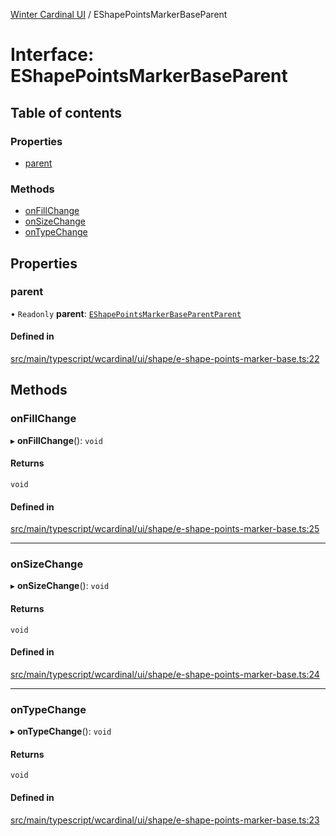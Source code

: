 [Winter Cardinal UI](../README.md) / EShapePointsMarkerBaseParent

# Interface: EShapePointsMarkerBaseParent

## Table of contents

### Properties

- [parent](EShapePointsMarkerBaseParent.md#parent)

### Methods

- [onFillChange](EShapePointsMarkerBaseParent.md#onfillchange)
- [onSizeChange](EShapePointsMarkerBaseParent.md#onsizechange)
- [onTypeChange](EShapePointsMarkerBaseParent.md#ontypechange)

## Properties

### parent

• `Readonly` **parent**: [`EShapePointsMarkerBaseParentParent`](EShapePointsMarkerBaseParentParent.md)

#### Defined in

[src/main/typescript/wcardinal/ui/shape/e-shape-points-marker-base.ts:22](https://github.com/winter-cardinal/winter-cardinal-ui/blob/v0.154.0/src/main/typescript/wcardinal/ui/shape/e-shape-points-marker-base.ts#L22)

## Methods

### onFillChange

▸ **onFillChange**(): `void`

#### Returns

`void`

#### Defined in

[src/main/typescript/wcardinal/ui/shape/e-shape-points-marker-base.ts:25](https://github.com/winter-cardinal/winter-cardinal-ui/blob/v0.154.0/src/main/typescript/wcardinal/ui/shape/e-shape-points-marker-base.ts#L25)

___

### onSizeChange

▸ **onSizeChange**(): `void`

#### Returns

`void`

#### Defined in

[src/main/typescript/wcardinal/ui/shape/e-shape-points-marker-base.ts:24](https://github.com/winter-cardinal/winter-cardinal-ui/blob/v0.154.0/src/main/typescript/wcardinal/ui/shape/e-shape-points-marker-base.ts#L24)

___

### onTypeChange

▸ **onTypeChange**(): `void`

#### Returns

`void`

#### Defined in

[src/main/typescript/wcardinal/ui/shape/e-shape-points-marker-base.ts:23](https://github.com/winter-cardinal/winter-cardinal-ui/blob/v0.154.0/src/main/typescript/wcardinal/ui/shape/e-shape-points-marker-base.ts#L23)
